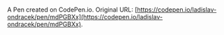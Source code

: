 # 

A Pen created on CodePen.io. Original URL: [https://codepen.io/ladislav-ondracek/pen/mdPGBXx](https://codepen.io/ladislav-ondracek/pen/mdPGBXx).


